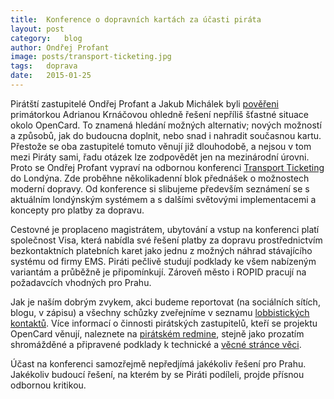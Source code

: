 ```yaml
---
title:	Konference o dopravních kartách za účasti piráta
layout:	post
category:	blog
author:	Ondřej Profant
image: posts/transport-ticketing.jpg
tags:	doprava
date:	2015-01-25
---
```


Pirátští zastupitelé Ondřej Profant a Jakub Michálek byli [pověřeni][povereni] primátorkou Adrianou Krnáčovou ohledně řešení nepříliš šťastné situace okolo OpenCard. To znamená hledání možných alternativ; nových možností a způsobů, jak do budoucna doplnit, nebo snad i nahradit současnou kartu. Přestože se oba zastupitelé tomuto věnují již dlouhodobě, a nejsou v tom mezi Piráty sami, řadu otázek lze zodpovědět jen na mezinárodní úrovni. Proto se Ondřej Profant vypraví na odbornou konferenci [Transport Ticketing](http://www.transport-ticketing.com) do Londýna. Zde proběhne několikadenní blok přednášek o možnostech moderní dopravy. Od konference si slibujeme především seznámení se s aktuálním londýnským systémem a s dalšími světovými implementacemi a koncepty pro platby za dopravu.

Cestovné je proplaceno magistrátem, ubytování a vstup na konferenci platí společnost Visa, která nabídla své řešení platby za dopravu prostřednictvím bezkontaktních platebních karet jako jednu z možných náhrad stávajícího systému od firmy EMS. Piráti pečlivě studují podklady ke všem nabízeným variantám a průběžně je připomínkují. Zároveň město i ROPID pracují na požadavcích vhodných pro Prahu.

Jak je naším dobrým zvykem, akci budeme reportovat (na sociálních sítích, blogu, v zápisu) a všechny schůzky zveřejníme v seznamu [lobbistických kontaktů][schuzky]. Více informací o činnosti pirátských zastupitelů, kteří se projektu OpenCard věnují, naleznete na [pirátském redmine][octask], stejně jako prozatím shromážděné a připravené podklady k technické a [věcné stránce věci][ocpodklady].

Účast na konferenci samozřejmě nepředjímá jakékoliv řešení pro Prahu. Jakékoliv budoucí řešení, na kterém by se Piráti podíleli, projde přísnou odbornou kritikou.



[octask]: https://redmine.pirati.cz/issues/108
[schuzky]: https://redmine.pirati.cz/projects/praha/issues?query_id=13
[povereni]: https://github.com/pirati-cz/KlubPraha/blob/master/odmeny/2014/12/ondra/scan.pdf?raw=true
[ocpodklady]: https://redmine.pirati.cz/issues/211
